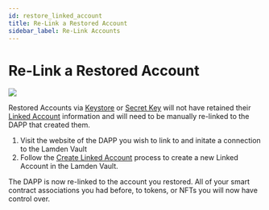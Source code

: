```yaml
---
id: restore_linked_account
title: Re-Link a Restored Account
sidebar_label: Re-Link Accounts
---
```

 
# Re-Link a Restored Account

![](img/wallet/gif/1.0.0_dapp_change_association.gif)

Restored Accounts via <u>[Keystore](/accounts_linked_overview)</u> or <u>[Secret Key](/accounts_creation#existing-account)</u> will not have retained their <u>[Linked Account](/accounts_linked_overview)</u>  information and will need to be manually re-linked to the DAPP that created them.

1. Visit the website of the DAPP you wish to link to and initate a connection to the Lamden Vault
2. Follow the <u>[Create Linked Account](/accounts_linked_create)</u> process to create a new Linked Account in the Lamden Vault.

The DAPP is now re-linked to the account you restored.  All of your smart contract associations you had before, to tokens, or NFTs you will now have control over.